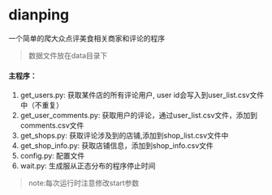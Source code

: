 # dianping
一个简单的爬大众点评美食相关商家和评论的程序

> 数据文件放在data目录下

#### 主程序：
1. get_users.py: 获取某件店的所有评论用户, user id会写入到user_list.csv文件中（不重复）
2. get_user_comments.py: 获取用户的评论，通过user_list.csv文件，添加到comments.csv文件
3. get_shops.py: 获取评论涉及到的店铺,添加到shop_list.csv文件中
4. get_shop_info.py: 获取店铺信息，添加到shop_info.csv文件
5. config.py: 配置文件
6. wait.py: 生成服从正态分布的程序停止时间

>note:每次运行时注意修改start参数
